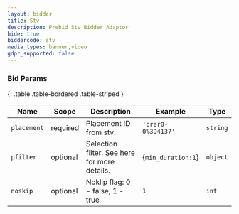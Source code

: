 ```yaml
---
layout: bidder
title: Stv
description: Prebid Stv Bidder Adaptor
hide: true
biddercode: stv
media_types: banner,video
gdpr_supported: false
---
```



### Bid Params

{: .table .table-bordered .table-striped }

| Name          | Scope    | Description                                                                | Example                | Type            |
|---------------|----------|----------------------------------------------------------------------------|------------------------|-----------------|
| `placement`   | required | Placement ID from stv.                                                    | `'prer0-0%3D4137'`                  | `string`        |
| `pfilter`     | optional | Selection filter. See [here](https://github.com/prebid/Prebid.js/blob/master/modules/stvBidAdapter.md) for more details.                            | {`min_duration:1`} | `object`
| `noskip`      | optional | Noklip flag: 0 - false, 1 - true | `1`  | `int`
